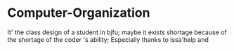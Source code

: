 # Computer-Organization
It'  the class design of a student in bjfu;
maybe it exists shortage because of the shortage of the coder 's ability;
Especially thanks to issa'help and 
